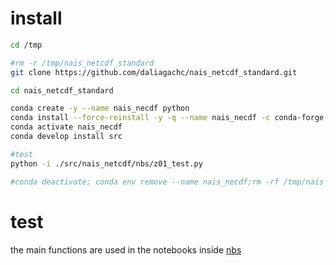 # install 


```bash
cd /tmp

#rm -r /tmp/nais_netcdf_standard
git clone https://github.com/daliagachc/nais_netcdf_standard.git

cd nais_netcdf_standard

conda create -y --name nais_necdf python
conda install --force-reinstall -y -q --name nais_necdf -c conda-forge --file requirements.txt
conda activate nais_necdf
conda develop install src

#test 
python -i ./src/nais_netcdf/nbs/z01_test.py

#conda deactivate; conda env remove --name nais_necdf;rm -rf /tmp/nais_netcdf_standard

```

# test

the main functions are used in the notebooks inside [nbs](src%2Fnais_netcdf%2Fnbs)

